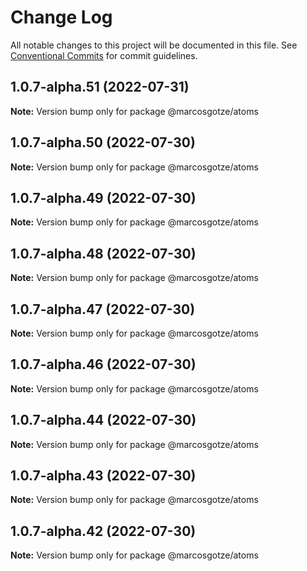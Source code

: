 # Change Log

All notable changes to this project will be documented in this file.
See [Conventional Commits](https://conventionalcommits.org) for commit guidelines.

## 1.0.7-alpha.51 (2022-07-31)

**Note:** Version bump only for package @marcosgotze/atoms





## 1.0.7-alpha.50 (2022-07-30)

**Note:** Version bump only for package @marcosgotze/atoms





## 1.0.7-alpha.49 (2022-07-30)

**Note:** Version bump only for package @marcosgotze/atoms





## 1.0.7-alpha.48 (2022-07-30)

**Note:** Version bump only for package @marcosgotze/atoms





## 1.0.7-alpha.47 (2022-07-30)

**Note:** Version bump only for package @marcosgotze/atoms





## 1.0.7-alpha.46 (2022-07-30)

**Note:** Version bump only for package @marcosgotze/atoms





## 1.0.7-alpha.44 (2022-07-30)

**Note:** Version bump only for package @marcosgotze/atoms





## 1.0.7-alpha.43 (2022-07-30)

**Note:** Version bump only for package @marcosgotze/atoms





## 1.0.7-alpha.42 (2022-07-30)

**Note:** Version bump only for package @marcosgotze/atoms
